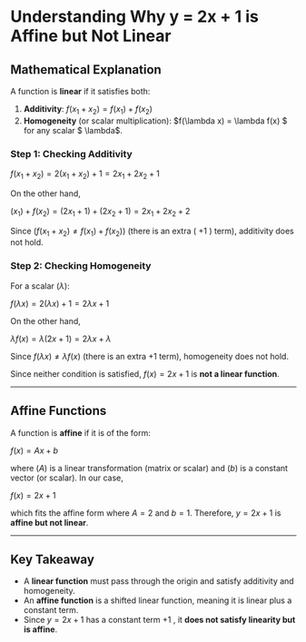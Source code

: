 # Understanding Why y = 2x + 1 is Affine but Not Linear

## **Mathematical Explanation**
A function is **linear** if it satisfies both:

1. **Additivity**: 
$f(x_{1} + x_2) = f(x_1) + f(x_2)$
2. **Homogeneity** (or scalar multiplication): 
$f(\lambda x) = \lambda f(x) $ for any scalar $ \lambda$.

### **Step 1: Checking Additivity**


$f(x_1 + x_2) = 2(x_1 + x_2) + 1 = 2x_1 + 2x_2 + 1$


On the other hand,


$(x_1) + f(x_2) = (2x_1 + 1) + (2x_2 + 1) = 2x_1 + 2x_2 + 2$


Since $( f(x_1 + x_2) \neq f(x_1) + f(x_2) )$ (there is an extra \( +1 \) term), additivity does not hold.

### **Step 2: Checking Homogeneity**
For a scalar $( \lambda )$:


$f(\lambda x) = 2(\lambda x) + 1 = 2\lambda x + 1$


On the other hand,


$\lambda f(x) = \lambda (2x + 1) = 2\lambda x + \lambda$


Since $f(\lambda x) \neq \lambda f(x)$ (there is an extra $+1$ term), homogeneity does not hold.

Since neither condition is satisfied, $f(x) = 2x + 1$ is **not a linear function**.

---

## **Affine Functions**
A function is **affine** if it is of the form:

$f(x) = Ax + b$

where $(A)$ is a linear transformation (matrix or scalar) and $(b)$ is a constant vector (or scalar).
In our case, 

$f(x) = 2x + 1$

which fits the affine form where $A = 2$ and $b = 1$. Therefore, $y = 2x + 1$ is **affine but not linear**.

---

## **Key Takeaway**
- A **linear function** must pass through the origin and satisfy additivity and homogeneity.
- An **affine function** is a shifted linear function, meaning it is linear plus a constant term.
- Since $y = 2x + 1$ has a constant term $+1$ , it **does not satisfy linearity but is affine**.

